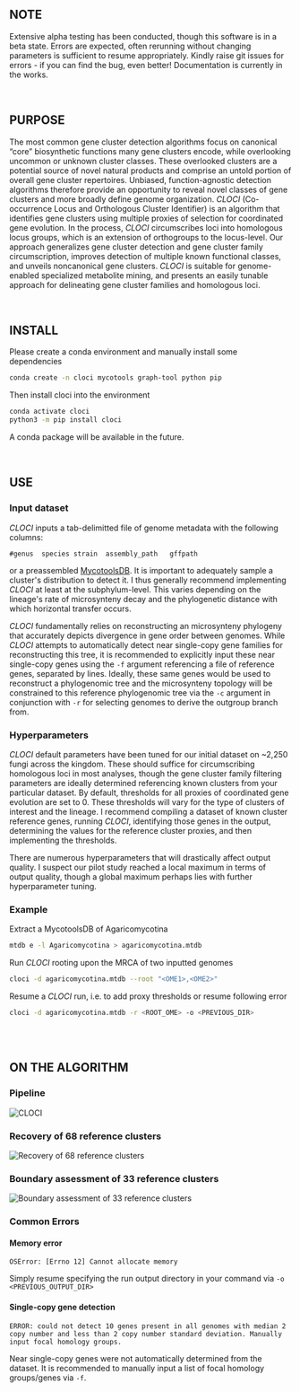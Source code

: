## NOTE
Extensive alpha testing has been conducted, though this software is in a beta state. Errors are expected, often rerunning without changing parameters is sufficient to resume appropriately. 
Kindly raise git issues for errors - if you can find the bug, even better!
Documentation is currently in the works.

<br />

## PURPOSE
The most common gene cluster detection algorithms focus on canonical “core”
biosynthetic functions many gene clusters encode, while overlooking uncommon or
unknown cluster classes. These overlooked clusters are a potential source of
novel natural products and comprise an untold portion of overall gene cluster
repertoires. Unbiased, function-agnostic detection algorithms therefore provide
an opportunity to reveal novel classes of gene clusters and more broadly define
genome organization. *CLOCI* (Co-occurrence Locus and Orthologous Cluster
Identifier) is an algorithm that identifies gene clusters using multiple
proxies of selection for coordinated gene evolution. In the process, *CLOCI*
circumscribes loci into homologous locus groups, which is an extension of
orthogroups to the locus-level. Our approach generalizes gene cluster detection and gene cluster family circumscription, improves detection of multiple known functional classes, and unveils noncanonical gene clusters. *CLOCI* is suitable for genome-enabled specialized metabolite mining, and presents an easily tunable approach for delineating gene cluster families and homologous loci.

<br />

## INSTALL
Please create a conda environment and manually install some dependencies
```bash
conda create -n cloci mycotools graph-tool python pip
```

Then install cloci into the environment
```bash
conda activate cloci
python3 -m pip install cloci
```

A conda package will be available in the future.

<br />

## USE

### Input dataset
*CLOCI* inputs a tab-delimitted file of genome metadata with the following columns: 

```
#genus	species	strain	assembly_path	gffpath
```

or a preassembled [MycotoolsDB](https://github.com/xonq/mycotools). It is important
to adequately sample a cluster's distribution to detect it. I thus generally 
recommend implementing *CLOCI* at least at the subphylum-level. This varies
depending on the lineage's rate of microsynteny decay and the phylogenetic distance 
with which horizontal transfer occurs. 

*CLOCI* fundamentally relies on reconstructing an microsynteny phylogeny that
accurately depicts divergence in gene order between genomes. While *CLOCI*
attempts to automatically detect near single-copy gene families for
reconstructing this tree, it is recommended to explicitly input these
near single-copy genes using the `-f` argument referencing a file of reference genes,
separated by lines. Ideally, these same genes would be used to reconstruct a
phylogenomic tree and the microsynteny topology will be constrained to this
reference phylogenomic tree via the `-c` argument in conjunction with `-r`
for selecting genomes to derive the outgroup branch from.

### Hyperparameters
*CLOCI* default parameters have been tuned for our initial dataset on ~2,250
fungi across the kingdom. These should suffice for circumscribing homologous
loci in most analyses, though the gene cluster family filtering parameters
are ideally determined referencing known clusters from your particular dataset. 
By default, thresholds for all proxies of coordinated gene evolution are set to 0. 
These thresholds will vary for the type of clusters of interest and the
lineage. I recommend compiling a dataset of known cluster reference genes,
running *CLOCI*, identifying those genes in the output, determining the
values for the reference cluster proxies, and then implementing the thresholds.

There are numerous hyperparameters that will drastically affect output quality. 
I suspect our pilot study reached a local maximum in terms of output quality, 
though a global maximum perhaps lies with further hyperparameter tuning. 

### Example
Extract a MycotoolsDB of Agaricomycotina
```bash
mtdb e -l Agaricomycotina > agaricomycotina.mtdb
```

Run *CLOCI* rooting upon the MRCA of two inputted genomes
```bash
cloci -d agaricomycotina.mtdb --root "<OME1>,<OME2>"
```

Resume a *CLOCI* run, i.e. to add proxy thresholds or resume following error
```bash
cloci -d agaricomycotina.mtdb -r <ROOT_OME> -o <PREVIOUS_DIR>
```

<br /><br />


## ON THE ALGORITHM
### Pipeline
![*CLOCI*](https://gitlab.com/xonq/cloci/-/raw/master/etc/pipeline.png)

### Recovery of 68 reference clusters
![Recovery of 68 reference clusters](https://gitlab.com/xonq/cloci/-/raw/master/etc/recovery.png)

### Boundary assessment of 33 reference clusters
![Boundary assessment of 33 reference
clusters](https://gitlab.com/xonq/cloci/-/raw/master/etc/boundaries.png)

### Common Errors
#### Memory error
```
OSError: [Errno 12] Cannot allocate memory
```

Simply resume specifying the run output directory in your command via 
`-o <PREVIOUS_OUTPUT_DIR>`


#### Single-copy gene detection
```
ERROR: could not detect 10 genes present in all genomes with median 2 copy number and less than 2 copy number standard deviation. Manually input focal homology groups.
```

Near single-copy genes were not automatically determined from the dataset. It is recommended to manually input a list of focal homology groups/genes via `-f`.
